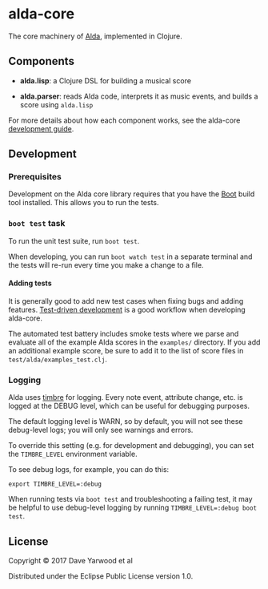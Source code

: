 # alda-core

The core machinery of [Alda](https://github.com/alda-lang/alda), implemented in Clojure.

## Components

* **alda.lisp**: a Clojure DSL for building a musical score

* **alda.parser**: reads Alda code, interprets it as music events, and builds a score using  `alda.lisp`

For more details about how each component works, see the alda-core [development guide](doc/development-guide.md).

## Development

### Prerequisites

Development on the Alda core library requires that you have the [Boot](http://boot-clj.com) build tool installed. This allows you to run the tests.

### `boot test` task

To run the unit test suite, run `boot test`.

When developing, you can run `boot watch test` in a separate terminal and the
tests will re-run every time you make a change to a file.

#### Adding tests

It is generally good to add new test cases when fixing bugs and adding features. [Test-driven development](https://en.wikipedia.org/wiki/Test-driven_development) is a good workflow when developing alda-core.

The automated test battery includes smoke tests where we parse and evaluate all of the example Alda scores in the `examples/` directory. If you add an additional example score, be sure to add it to the list of score files in `test/alda/examples_test.clj`.

### Logging

Alda uses [timbre](https://github.com/ptaoussanis/timbre) for logging. Every note event, attribute change, etc. is logged at the DEBUG level, which can be useful for debugging purposes.

The default logging level is WARN, so by default, you will not see these debug-level logs; you will only see warnings and errors.

To override this setting (e.g. for development and debugging), you can set the `TIMBRE_LEVEL` environment variable.

To see debug logs, for example, you can do this:

    export TIMBRE_LEVEL=:debug

When running tests via `boot test` and troubleshooting a failing test, it may be helpful to use debug-level logging by running `TIMBRE_LEVEL=:debug boot test`.

## License

Copyright © 2017 Dave Yarwood et al

Distributed under the Eclipse Public License version 1.0.
